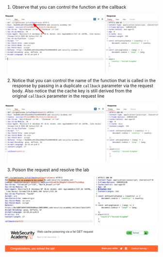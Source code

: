 
1. Observe that you can control the function at the callback

![](/static/img/Pasted_image_20231117173508.png)

2. Notice that you can control the name of the function that is called in the response by passing in a duplicate `callback` parameter via the request body. Also notice that the cache key is still derived from the original `callback` parameter in the request line

![](/static/img/Pasted_image_20231117173626.png)

3. Poison the request and resolve the lab

![](/static/img/Pasted_image_20231118101513.png)


![](/static/img/Pasted_image_20231118101458.png)